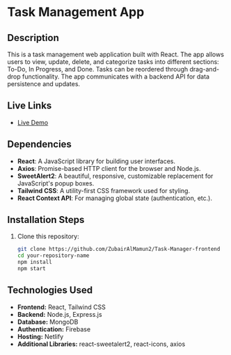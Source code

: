 # Task Management App

## Description
This is a task management web application built with React. The app allows users to view, update, delete, and categorize tasks into different sections: To-Do, In Progress, and Done. Tasks can be reordered through drag-and-drop functionality. The app communicates with a backend API for data persistence and updates.

## Live Links
- [Live Demo](https://task-manager-1971.netlify.app/)

## Dependencies
- **React**: A JavaScript library for building user interfaces.
- **Axios**: Promise-based HTTP client for the browser and Node.js.
- **SweetAlert2**: A beautiful, responsive, customizable replacement for JavaScript's popup boxes.
- **Tailwind CSS**: A utility-first CSS framework used for styling.
- **React Context API**: For managing global state (authentication, etc.).

## Installation Steps
1. Clone this repository:
   ```bash
   git clone https://github.com/ZubairAlMamun2/Task-Manager-frontend
   cd your-repository-name
   npm install
   npm start

## Technologies Used
- **Frontend:** React, Tailwind CSS
- **Backend:** Node.js, Express.js
- **Database:** MongoDB
- **Authentication:** Firebase
- **Hosting:** Netlify
- **Additional Libraries:** react-sweetalert2, react-icons, axios